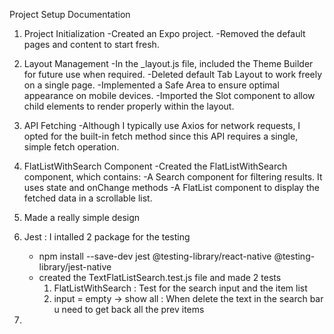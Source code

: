 Project Setup Documentation
1. Project Initialization
    -Created an Expo project.
    -Removed the default pages and content to start fresh.
2. Layout Management
    -In the _layout.js file, included the Theme Builder for future use when required.
    -Deleted default Tab Layout to work freely on a single page.
    -Implemented a Safe Area to ensure optimal appearance on mobile devices.
    -Imported the Slot component to allow child elements to render properly within the layout.
3. API Fetching
    -Although I typically use Axios for network requests, I opted for the built-in fetch method since this API requires a single, simple fetch operation.
4. FlatListWithSearch Component
    -Created the FlatListWithSearch component, which contains:
        -A Search component for filtering results. It uses state and onChange methods 
        -A FlatList component to display the fetched data in a scrollable list.

5. Made a really simple design

6. Jest : I intalled 2 package for the testing
    - npm install --save-dev jest @testing-library/react-native @testing-library/jest-native
    - created the TextFlatListSearch.test.js file and made 2 tests
        1. FlatListWithSearch : Test for the search input and the item list
        2. input = empty -> show all : When delete the text in the search bar u need to get back all the prev items

7.  